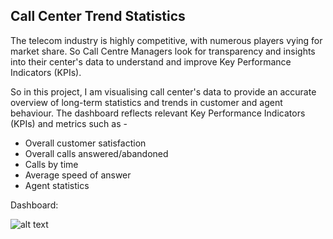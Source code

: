 ## Call Center Trend Statistics

The telecom industry is highly competitive, with numerous players vying for market share. So Call Centre Managers look for transparency and insights into their center's data to understand and improve Key Performance Indicators (KPIs).

So in this project, I am visualising call center's data to provide an accurate overview of long-term statistics and trends in customer and agent behaviour.
The dashboard reflects relevant Key Performance Indicators (KPIs) and metrics such as - 
- Overall customer satisfaction
- Overall calls answered/abandoned
- Calls by time
- Average speed of answer
 - Agent statistics
 
 Dashboard:
 
 ![alt text](https://github.com/manjiriPendharkar/Power-BI/tree/main/Call%20Centre%20Statistics/img.jpg?raw=true)
